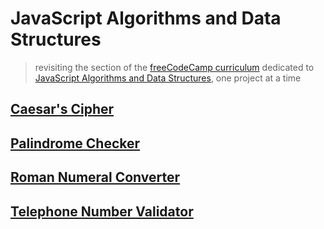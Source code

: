 # JavaScript Algorithms and Data Structures

> revisiting the section of the [freeCodeCamp curriculum](https://www.freecodecamp.org/learn/) dedicated to [JavaScript Algorithms and Data Structures](https://www.freecodecamp.org/learn/javascript-algorithms-and-data-structures/javascript-algorithms-and-data-structures-projects/), one project at a time

## [Caesar's Cipher](https://codepen.io/borntofrappe/full/MWYePYa)

## [Palindrome Checker](https://codepen.io/borntofrappe/full/GRgjxYo)

## [Roman Numeral Converter](https://svelte.dev/repl/ce67640a4c034cfa8585f3555fff3f8d)

## [Telephone Number Validator](https://codepen.io/borntofrappe/full/PowJQew)
